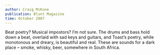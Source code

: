 ```yaml
---
author: Craig McKune
publication: Blunt Magazine
time: October 2007
---
```


Beat poetry? Musical impostors? I’m not sure. The drums and bass hold down a beat, overlaid with sad keys and guitars, and Toast’s poetry, while monotonous and dreary, is beautiful and real. These are sounds for a dark place – smoke, whisky, beer, somewhere in South Africa.
